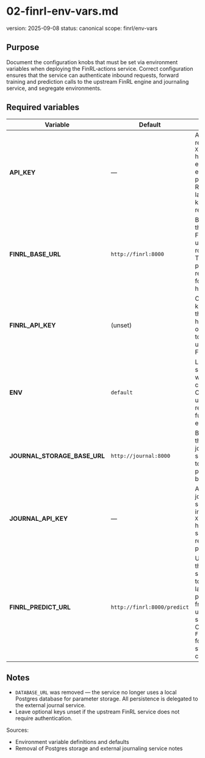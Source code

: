 # 02-finrl-env-vars.md
version: 2025-09-08
status: canonical
scope: finrl/env-vars

## Purpose
Document the configuration knobs that must be set via environment variables when deploying the FinRL‑actions service.  Correct configuration ensures that the service can authenticate inbound requests, forward training and prediction calls to the upstream FinRL engine and journaling service, and segregate environments.

## Required variables
| Variable | Default | Description |
|---------|---------|-------------|
| **API_KEY** | — | API key required in the `X‑API‑Key` header for all endpoints except health probes.  Requests lacking this key are rejected. |
| **FINRL_BASE_URL** | `http://finrl:8000` | Base URL of the upstream FinRL service used for proxy routes.  Training and prediction requests are forwarded here. |
| **FINRL_API_KEY** | (unset) | Optional API key added to the `X‑API‑Key` header on outbound calls to the upstream FinRL service. |
| **ENV** | `default` | Label used to segregate watchlists or context.  Currently unused but reserved for future expansion. |
| **JOURNAL_STORAGE_BASE_URL** | `http://journal:8000` | Base URL of the external journaling service used to persist parameter blobs. |
| **JOURNAL_API_KEY** | — | API key for the journaling service.  Sent in the `X‑API‑Key` header when saving or retrieving parameters. |
| **FINRL_PREDICT_URL** | `http://finrl:8000/predict` | URL used by the FinRL signal provider to fetch the latest parameters from the upstream service.  Overrides `FINRL_BASE_URL` for synchronous calls. |

## Notes
- `DATABASE_URL` was removed — the service no longer uses a local Postgres database for parameter storage.  All persistence is delegated to the external journal service.
- Leave optional keys unset if the upstream FinRL service does not require authentication.

Sources:
- Environment variable definitions and defaults
- Removal of Postgres storage and external journaling service notes
